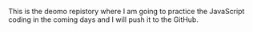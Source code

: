 This is the deomo repistory where I am going to practice the JavaScript coding in the coming days and I will push it to the GitHub.